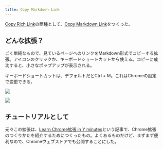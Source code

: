 ```yaml
---
title: Copy Markdown Link
---
```

[Copy Rich Link](https://chrome.google.com/webstore/detail/copy-rich-link/hikiamlgpdcabppakpmemaofmkgknpea)の亜種として、[Copy Markdown Link](https://chrome.google.com/webstore/detail/copy-markdown-link/gkceaaphhbeanfciglgpffnncfpipjpa)をつくった。

どんな拡張？
------

ごく単純なもので、見ているページへのリンクをMarkdown形式でコピーする拡張。アイコンのクリックか、キーボードショートカットから使える。コピーに成功すると、小さなポップアップが表示される。

キーボードショートカットは、デフォルトだとCtrl + M。これはChromeの設定で変更できる。

![](https://lh4.googleusercontent.com/mWKM4A8bBmr0PbioFeTJ1Cis4BeQDnq7s2F1sRv6l214dPYP0u1ylV-pl3Qco-e8GLyhhUPItlTPPibATAK5oAELH4X68AkBdjRcTXb3GmrjyFVH1WDSkA3Lzx9q85wa-s6Dqy4LWsT90pEXl1YB3DLCzW340HQc0BuLZllOru_y7IL4MxyJN1A8FhJL)

![](https://lh5.googleusercontent.com/viEG7-w2lQO9W130xvbNMlNKUPXKYmeBPa-KEbrV5sdrm6qdJJ7W0rsKwgc4IpGiUZ0vuyYa1PkH4FFfXniVJwMH-2tXfFPdwbN-8K66N_JVdrqnpsxR9zlGGIZAEXnJFJhy74FcfGVjsMN7z1KmSpDchyJUfrlncnS5x_R7T6ezgC1b4dzUEQkztMC3)

チュートリアルとして
----------

元々この拡張は、[Learn Chrome拡張 in Y minutes](https://r7kamura.com/articles/2022-05-18-learn-chrome-extention-in-y-minutes)という記事で、Chrome拡張のつくりかたを紹介するためにつくったもの。よくあるものだけど、まずまず便利なので、Chromeウェブストアでも公開することにした。
